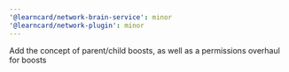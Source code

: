 ```yaml
---
'@learncard/network-brain-service': minor
'@learncard/network-plugin': minor
---
```


Add the concept of parent/child boosts, as well as a permissions overhaul for boosts
